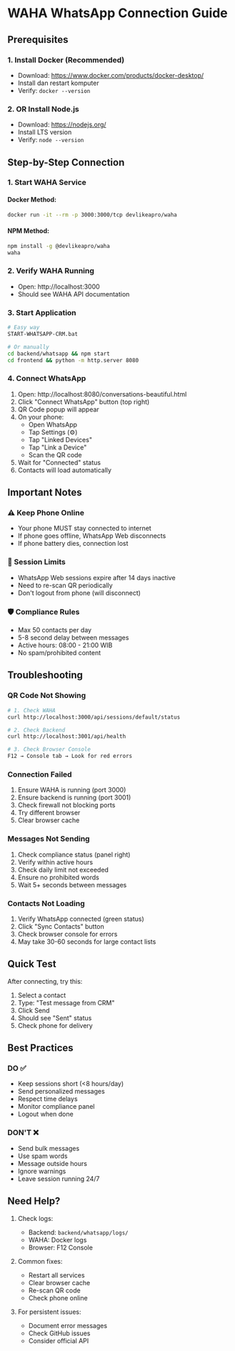 # WAHA WhatsApp Connection Guide

## Prerequisites

### 1. Install Docker (Recommended)
- Download: https://www.docker.com/products/docker-desktop/
- Install dan restart komputer
- Verify: `docker --version`

### 2. OR Install Node.js 
- Download: https://nodejs.org/
- Install LTS version
- Verify: `node --version`

## Step-by-Step Connection

### 1. Start WAHA Service

#### Docker Method:
```bash
docker run -it --rm -p 3000:3000/tcp devlikeapro/waha
```

#### NPM Method:
```bash
npm install -g @devlikeapro/waha
waha
```

### 2. Verify WAHA Running
- Open: http://localhost:3000
- Should see WAHA API documentation

### 3. Start Application
```bash
# Easy way
START-WHATSAPP-CRM.bat

# Or manually
cd backend/whatsapp && npm start
cd frontend && python -m http.server 8080
```

### 4. Connect WhatsApp

1. Open: http://localhost:8080/conversations-beautiful.html
2. Click "Connect WhatsApp" button (top right)
3. QR Code popup will appear
4. On your phone:
   - Open WhatsApp
   - Tap Settings (⚙️)
   - Tap "Linked Devices"
   - Tap "Link a Device"
   - Scan the QR code
5. Wait for "Connected" status
6. Contacts will load automatically

## Important Notes

### ⚠️ Keep Phone Online
- Your phone MUST stay connected to internet
- If phone goes offline, WhatsApp Web disconnects
- If phone battery dies, connection lost

### 🔄 Session Limits
- WhatsApp Web sessions expire after 14 days inactive
- Need to re-scan QR periodically
- Don't logout from phone (will disconnect)

### 🛡️ Compliance Rules
- Max 50 contacts per day
- 5-8 second delay between messages
- Active hours: 08:00 - 21:00 WIB
- No spam/prohibited content

## Troubleshooting

### QR Code Not Showing
```bash
# 1. Check WAHA
curl http://localhost:3000/api/sessions/default/status

# 2. Check Backend
curl http://localhost:3001/api/health

# 3. Check Browser Console
F12 → Console tab → Look for red errors
```

### Connection Failed
1. Ensure WAHA is running (port 3000)
2. Ensure backend is running (port 3001)
3. Check firewall not blocking ports
4. Try different browser
5. Clear browser cache

### Messages Not Sending
1. Check compliance status (panel right)
2. Verify within active hours
3. Check daily limit not exceeded
4. Ensure no prohibited words
5. Wait 5+ seconds between messages

### Contacts Not Loading
1. Verify WhatsApp connected (green status)
2. Click "Sync Contacts" button
3. Check browser console for errors
4. May take 30-60 seconds for large contact lists

## Quick Test

After connecting, try this:
1. Select a contact
2. Type: "Test message from CRM"
3. Click Send
4. Should see "Sent" status
5. Check phone for delivery

## Best Practices

### DO ✅
- Keep sessions short (<8 hours/day)
- Send personalized messages
- Respect time delays
- Monitor compliance panel
- Logout when done

### DON'T ❌
- Send bulk messages
- Use spam words
- Message outside hours
- Ignore warnings
- Leave session running 24/7

## Need Help?

1. Check logs:
   - Backend: `backend/whatsapp/logs/`
   - WAHA: Docker logs
   - Browser: F12 Console

2. Common fixes:
   - Restart all services
   - Clear browser cache
   - Re-scan QR code
   - Check phone online

3. For persistent issues:
   - Document error messages
   - Check GitHub issues
   - Consider official API